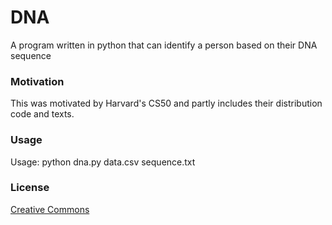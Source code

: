 # DNA
A program written in python that can identify a person based on their DNA sequence

### Motivation
This was motivated by Harvard's CS50 and partly includes their distribution code and texts.

### Usage
Usage: python dna.py data.csv sequence.txt

### License
[Creative Commons](https://creativecommons.org/licenses/by-nc-sa/4.0/)
